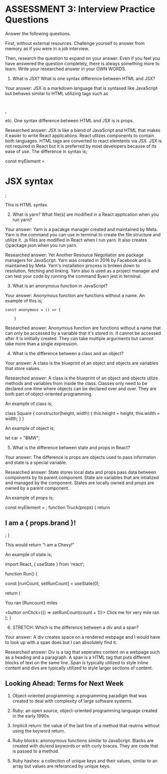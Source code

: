 # ASSESSMENT 3: Interview Practice Questions

Answer the following questions.

First, without external resources. Challenge yourself to answer from memory as if you were in a job interview.

Then, research the question to expand on your answer. Even if you feel you have answered the question completely, there is always something more to learn. Write your researched answer in your OWN WORDS.

1. What is JSX? What is one syntax difference between HTML and JSX?

Your answer: JSX is a markdown language that is syntaxed like JavaScript but behaves similar to HTML utilizing tags such as <h1></h1>, <p></p> etc. One syntax difference between HTML and JSX is is props. 

Researched answer:  JSX is like a blend of JavaScript and HTML that makes it easier to write React applications. React utlizes components to contain both languages. HTML tags are converted to react elemtents via JSX. JSX is not required in React but it is preferred by most developers because of its ease of use. The difference in syntax is;

const myElement = <h1>JSX syntax</h1>;                  <body>
                                                        <p>This is HTML syntax.</p>
                                                        </body>

2. What is yarn? What file(s) are modified in a React application when you run yarn?

Your answer: Yarn is a pacakge manager created and maintained by Meta. Yarn is the command you can use in terminal to create the file structure and utilize it. .js files are modified in React when I run yarn. It also creates {}package.json when you run yarn. 


Researched answer: Yet Another Resource Negotiatior are package managers for JavaScript. Yarn was created in 2016 by Facebook and is maintained by Meta. Yarn's installation process is broken down to resolution, fetching and linking. Yarn also is used as a project manager and can test your code by running the command $yarn jest in terminal.

3. What is an anonymous function in JavaScript?

Your answer: Anonymous function are functions without a name. An example of this is;

    const anonymous = () => {

        }

Researched answer: Anonymous function are functions without a name that can only be accessed by a variable that it's stored in. It cannot be accessed after it is imitially created. They can take multiple argurments but cannot take more than a single expression. 

4. What is the difference between a class and an object?

Your answer: A class is the blueprint of an object and objects are variables that store values. 

Researched answer: A class is the blueprint of an object and objects utlize methods and variables from inside the class. Classes only need to be declared one time where objects can be declared over and over. They are both part of object-oriented programming. 

An example of class is;

class Square {
  constructor(height, width) {
    this.height = height;
    this.width = width;
  }
}

An example of object is;

let car = "BMW";

5. What is the difference between state and props in React?

Your answer: The difference is props are objects used to pass informaton and state is a special variable. 

Researched answer: State stores local data and props pass data between components by its parent component. State are variables that are intialized and managed by the component. States are locally owned and props are owned by a parent component. 

An example of props is;

const myElement = <Truck brand="Chevy" />;
function Truck(props) {
  return <h2>I am a { props.brand }!</h2>;
}

This would return "I am a Chevy!"

An example of state is;

import React, { useState } from 'react';

function Run() {

  const [runCount, setRunCount] = useState(0);

  return (
    <div>
      <p>You ran {Runcount} miles</p>
      <button onClick={() => setRunCount(count + 1)}>
        Click me for very mile ran
      </button>
    </div>
  );
}


6. STRETCH: Which is the difference between a div and a span?

Your answer: A div creates space on a rendered webpage and I would have to look up with a span does but I can absolutely find it.

Researched answer:  Div is a tag that seperates content on a webpage such as a heading and a paragraph. A span is a HTML tag that puts different blocks of text on the same line. Span is typically utilized to style inline content and divs are typically utilized to style larger sections of content. 

## Looking Ahead: Terms for Next Week

1. Object-oriented programming: a programming paradigm that was created to deal with complexity of large software systems.


2. Ruby: an open source, object-oriented programming language created in the early 1990s.

3. Implicit return: the value of the last line of a method that reutrns without using the keyword return.

4. Ruby blocks: anonoymous functions similar to JavaScript. Blacks are created with do/end keywords or with curly braces. They are code that is passed to a method. 

5. Ruby hashes: a collection of unique keys and their values, similar to an array but values are referanced by unique keys. 
